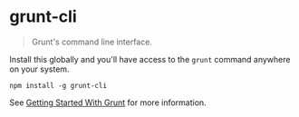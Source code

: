 # grunt-cli
> Grunt's command line interface.

Install this globally and you'll have access to the `grunt` command anywhere on your system.

```shell
npm install -g grunt-cli
```

See [Getting Started With Grunt](https://github.com/gruntjs/grunt/blob/devel/docs/getting_started.md) for more information.
